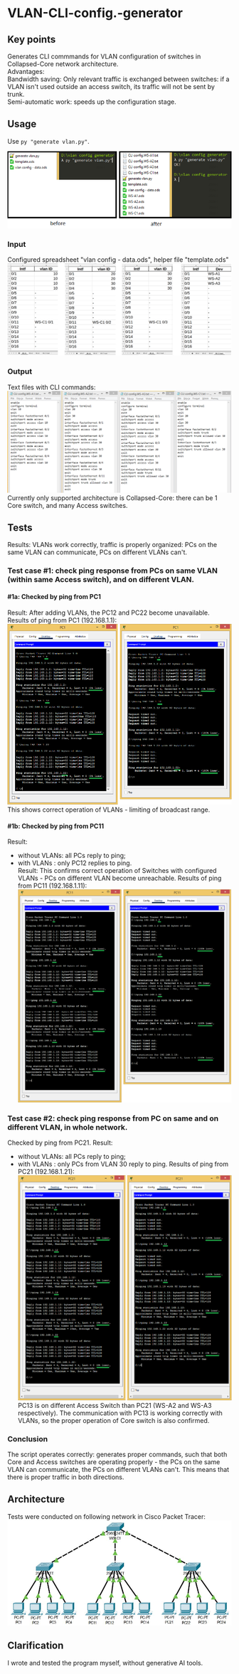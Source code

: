 # VLAN-CLI-config.-generator
## Key points
Generates CLI commmands for VLAN configuration of switches in Collapsed-Core network architecture.  
Advantages:  
Bandwidth saving: Only relevant traffic is exchanged between switches: if a VLAN isn't used outside an access switch, its traffic will not be sent by trunk.  
Semi-automatic work: speeds up the configuration stage.
## Usage
Use `py "generate vlan.py"`.  
  
![Usage](https://github.com/ussm114/VLAN-CLI-config.-generator/blob/main/photos/usage.png?raw=true "Usage")
### Input
Configured spreadsheet "vlan config - data.ods", helper file "template.ods" 
![Tables with data to configure](https://github.com/ussm114/VLAN-CLI-config.-generator/blob/main/photos/tables.png?raw=true "Tables")
### Output
Text files with CLI commands:  
![generated files](https://github.com/ussm114/VLAN-CLI-config.-generator/blob/main/photos/generated%20files.png?raw=true "generated files")
Currently only supported architecture is Collapsed-Core: there can be 1 Core switch, and many Access switches.
## Tests
Results: VLANs work correctly, traffic is properly organized: PCs on the same VLAN can communicate, PCs on different VLANs can't.
### Test case #1: check ping response from PCs on same VLAN (within same Access switch), and on different VLAN.
#### #1a: Checked by ping from PC1
Result: After adding VLANs, the PC12 and PC22 become unavailable.     
Results of ping from PC1 (192.168.1.1):
![Results of ping from PC1 (192.168.1.1)](https://github.com/ussm114/VLAN-CLI-config.-generator/blob/main/photos/test1a%20PC1%20summary.png?raw=true "Results of ping from PC1 (192.168.1.1)")
This shows correct operation of VLANs - limiting of broadcast range.
#### #1b: Checked by ping from PC11
Result:  
 - without VLANs: all PCs reply to ping;  
 - with VLANs  : only PC12 replies to ping.  
Result: This confirms correct operation of Switches with configured VLANs - PCs on different VLAN become unreachable.
Results of ping from PC11 (192.168.1.11):
![Results of ping from PC11 (192.168.1.11)](https://github.com/ussm114/VLAN-CLI-config.-generator/blob/main/photos/test1b%20PC11%20summary.png?raw=true "Results of ping from PC11 (192.168.1.11)")
### Test case #2: check ping response from PC on same and on different VLAN, in whole network.
Checked by ping from PC21.
Result:
 - without VLANs: all PCs reply to ping;
 - with VLANs 	: only PCs from VLAN 30 reply to ping.
Results of ping from PC21 (192.168.1.21):
![Results of ping from PC11 (192.168.1.11)](https://github.com/ussm114/VLAN-CLI-config.-generator/blob/main/photos/test2%20PC21%20summary.png?raw=true "Results of ping from PC21 (192.168.1.21)")
PC13 is on different Access Switch than PC21 (WS-A2 and WS-A3 respectively).
The communication with PC13 is working correctly with VLANs, so the proper operation of Core switch is also confirmed.  
### Conclusion
The script operates correctly: generates proper commands, such that both Core and Access switches are operating properly - the PCs on the same VLAN can communicate, the PCs on different VLANs can't. This means that there is proper traffic in both directions.

## Architecture
Tests were conducted on following network in Cisco Packet Tracer:
![Alt text](https://github.com/ussm114/VLAN-CLI-config.-generator/blob/main/photos/network%20architecture.png?raw=true "Simulated network")

## Clarification
I wrote and tested the program myself, without generative AI tools.
